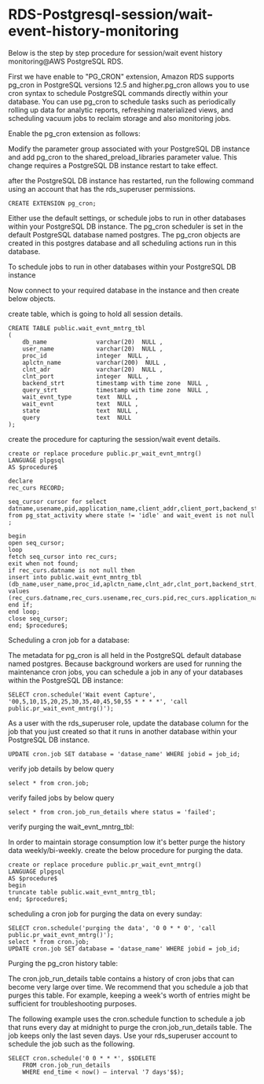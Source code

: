 # RDS-Postgresql-session/wait-event-history-monitoring

Below is the step by step procedure for session/wait event history monitoring@AWS PostgreSQL RDS.

First we have enable to "PG_CRON" extension, Amazon RDS supports pg_cron in PostgreSQL versions 12.5 and higher.pg_cron allows you to use cron syntax to schedule PostgreSQL commands directly within your database. You can use pg_cron to schedule tasks such as periodically rolling up data for analytic reports, refreshing materialized views, and scheduling vacuum jobs to reclaim storage and also monitoring jobs.
  
Enable the pg_cron extension as follows:

Modify the parameter group associated with your PostgreSQL DB instance and add pg_cron to the shared_preload_libraries parameter value. This change requires a PostgreSQL DB instance restart to take effect.

after the PostgreSQL DB instance has restarted, run the following command using an account that has the rds_superuser permissions.

```
CREATE EXTENSION pg_cron;
```

Either use the default settings, or schedule jobs to run in other databases within your PostgreSQL DB instance. The pg_cron scheduler is set in the default PostgreSQL database named postgres. The pg_cron objects are created in this postgres database and all scheduling actions run in this database.

To schedule jobs to run in other databases within your PostgreSQL DB instance


Now connect to your required database in the instance and then create below objects.

create table, which is going to hold all session details.

```
CREATE TABLE public.wait_evnt_mntrg_tbl
( 
	db_name              varchar(20)  NULL ,
	user_name            varchar(20)  NULL ,
	proc_id              integer  NULL ,
	aplctn_name          varchar(200)  NULL ,
	clnt_adr             varchar(20)  NULL ,
	clnt_port            integer  NULL ,
	backend_strt         timestamp with time zone  NULL ,
	query_strt           timestamp with time zone  NULL ,
	wait_evnt_type       text  NULL ,
	wait_evnt            text  NULL ,
	state                text  NULL ,
	query                text  NULL 
);

```
create the procedure for capturing the session/wait event details.

```
create or replace procedure public.pr_wait_evnt_mntrg()
LANGUAGE plpgsql
AS $procedure$

declare
rec_curs RECORD;

seq_cursor cursor for select datname,usename,pid,application_name,client_addr,client_port,backend_start,query_start,wait_event_type,wait_event,state,query from pg_stat_activity where state != 'idle' and wait_event is not null ;

begin
open seq_cursor;
loop
fetch seq_cursor into rec_curs;
exit when not found;
if rec_curs.datname is not null then
insert into public.wait_evnt_mntrg_tbl (db_name,user_name,proc_id,aplctn_name,clnt_adr,clnt_port,backend_strt,query_strt,wait_evnt_type,wait_evnt,state,query) values (rec_curs.datname,rec_curs.usename,rec_curs.pid,rec_curs.application_name,rec_curs.client_addr,rec_curs.client_port,rec_curs.backend_start,rec_curs.query_start,rec_curs.wait_event_type,rec_curs.wait_event,rec_curs.state,rec_curs.query);
end if;
end loop;
close seq_cursor;
end; $procedure$;

```

Scheduling a cron job for a database:

The metadata for pg_cron is all held in the PostgreSQL default database named postgres. Because background workers are used for running the maintenance cron jobs, you can schedule a job in any of your databases within the PostgreSQL DB instance:

```
SELECT cron.schedule('Wait event Capture', '00,5,10,15,20,25,30,35,40,45,50,55 * * * *', 'call public.pr_wait_evnt_mntrg()');
```

As a user with the rds_superuser role, update the database column for the job that you just created so that it runs in another database within your PostgreSQL DB instance.

```
UPDATE cron.job SET database = 'datase_name' WHERE jobid = job_id;
```
verify job details by below query
```
select * from cron.job;
```
verify failed jobs by below query 
```
select * from cron.job_run_details where status = 'failed';
```
verify purging the wait_evnt_mntrg_tbl:

In order to maintain storage consumption low it's better purge the history data weekly/bi-weekly.
create the below procedure for purging the data.

```
create or replace procedure public.pr_wait_evnt_mntrg()
LANGUAGE plpgsql
AS $procedure$
begin
truncate table public.wait_evnt_mntrg_tbl;
end; $procedure$;
```
scheduling a cron job for purging the data on every sunday:

```
SELECT cron.schedule('purging the data', '0 0 * * 0', 'call public.pr_wait_evnt_mntrg()');
select * from cron.job; 
UPDATE cron.job SET database = 'datase_name' WHERE jobid = job_id;
```
Purging the pg_cron history table:

The cron.job_run_details table contains a history of cron jobs that can become very large over time. We recommend that you schedule a job that purges this table. For example, keeping a week's worth of entries might be sufficient for troubleshooting purposes.

The following example uses the cron.schedule function to schedule a job that runs every day at midnight to purge the cron.job_run_details table. The job keeps only the last seven days. Use your rds_superuser account to schedule the job such as the following.

```
SELECT cron.schedule('0 0 * * *', $$DELETE 
    FROM cron.job_run_details 
    WHERE end_time < now() – interval '7 days'$$);
```
